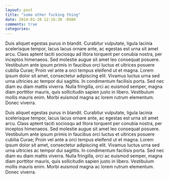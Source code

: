 ```yaml
---
layout: post
title: "some other fucking thing"
date: 2014-01-20 12:16:30 -0500
comments: true
categories: 
---
```


Duis aliquet egestas purus in blandit. Curabitur vulputate, ligula lacinia scelerisque tempor,
lacus lacus ornare ante, ac egestas est urna sit amet arcu. Class aptent taciti sociosqu ad
litora torquent per conubia nostra, per inceptos himenaeos. Sed molestie augue sit amet leo
consequat posuere. Vestibulum ante ipsum primis in faucibus orci luctus et ultrices posuere
cubilia Curae; Proin vel ante a orci tempus eleifend ut et magna. Lorem ipsum dolor sit amet,
consectetur adipiscing elit. Vivamus luctus urna sed urna ultricies ac tempor dui sagittis. In
condimentum facilisis porta. Sed nec diam eu diam mattis viverra. Nulla fringilla, orci ac
euismod semper, magna diam porttitor mauris, quis sollicitudin sapien justo in libero. Vestibulum
mollis mauris enim. Morbi euismod magna ac lorem rutrum elementum. Donec viverra.


<!-- more -->

Duis aliquet egestas purus in blandit. Curabitur vulputate, ligula lacinia scelerisque tempor,
lacus lacus ornare ante, ac egestas est urna sit amet arcu. Class aptent taciti sociosqu ad
litora torquent per conubia nostra, per inceptos himenaeos. Sed molestie augue sit amet leo
consequat posuere. Vestibulum ante ipsum primis in faucibus orci luctus et ultrices posuere
cubilia Curae; Proin vel ante a orci tempus eleifend ut et magna. Lorem ipsum dolor sit amet,
consectetur adipiscing elit. Vivamus luctus urna sed urna ultricies ac tempor dui sagittis. In
condimentum facilisis porta. Sed nec diam eu diam mattis viverra. Nulla fringilla, orci ac
euismod semper, magna diam porttitor mauris, quis sollicitudin sapien justo in libero. Vestibulum
mollis mauris enim. Morbi euismod magna ac lorem rutrum elementum. Donec viverra.